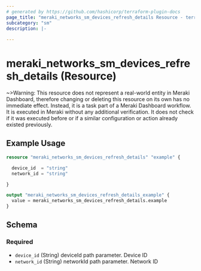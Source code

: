```yaml
---
# generated by https://github.com/hashicorp/terraform-plugin-docs
page_title: "meraki_networks_sm_devices_refresh_details Resource - terraform-provider-meraki"
subcategory: "sm"
description: |-
  
---
```


# meraki_networks_sm_devices_refresh_details (Resource)



~>Warning: This resource does not represent a real-world entity in Meraki Dashboard, therefore changing or deleting this resource on its own has no immediate effect. Instead, it is a task part of a Meraki Dashboard workflow. It is executed in Meraki without any additional verification. It does not check if it was executed before or if a similar configuration or action 
already existed previously.


## Example Usage

```terraform
resource "meraki_networks_sm_devices_refresh_details" "example" {

  device_id  = "string"
  network_id = "string"

}

output "meraki_networks_sm_devices_refresh_details_example" {
  value = meraki_networks_sm_devices_refresh_details.example
}
```

<!-- schema generated by tfplugindocs -->
## Schema

### Required

- `device_id` (String) deviceId path parameter. Device ID
- `network_id` (String) networkId path parameter. Network ID
